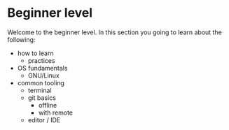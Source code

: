 # Beginner level

Welcome to the beginner level. In this section you going to learn about the following:

* how to learn
    * practices
* OS fundamentals
    * GNU/Linux
* common tooling
    * terminal
    * git basics
        * offline
        * with remote
    * editor / IDE
